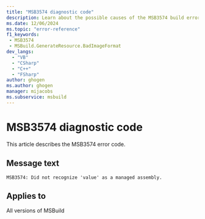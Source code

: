 ```yaml
---
title: "MSB3574 diagnostic code"
description: Learn about the possible causes of the MSB3574 build error, and get troubleshooting tips.
ms.date: 12/06/2024
ms.topic: "error-reference"
f1_keywords:
 - MSB3574
 - MSBuild.GenerateResource.BadImageFormat
dev_langs:
  - "VB"
  - "CSharp"
  - "C++"
  - "FSharp"
author: ghogen
ms.author: ghogen
manager: mijacobs
ms.subservice: msbuild
---
```


# MSB3574 diagnostic code

<!-- :::ErrorDefinitionDescription::: -->
<!-- :::editable-content name="introDescription"::: -->
This article describes the MSB3574 error code.
<!-- :::editable-content-end::: -->

## Message text

`MSB3574: Did not recognize 'value' as a managed assembly.`

<!-- :::editable-content name="postOutputDescription"::: -->
<!--
{StrBegin="MSB3574: "}
-->
<!-- :::editable-content-end::: -->
<!-- :::ErrorDefinitionDescription-end::: -->

## Applies to

All versions of MSBuild
